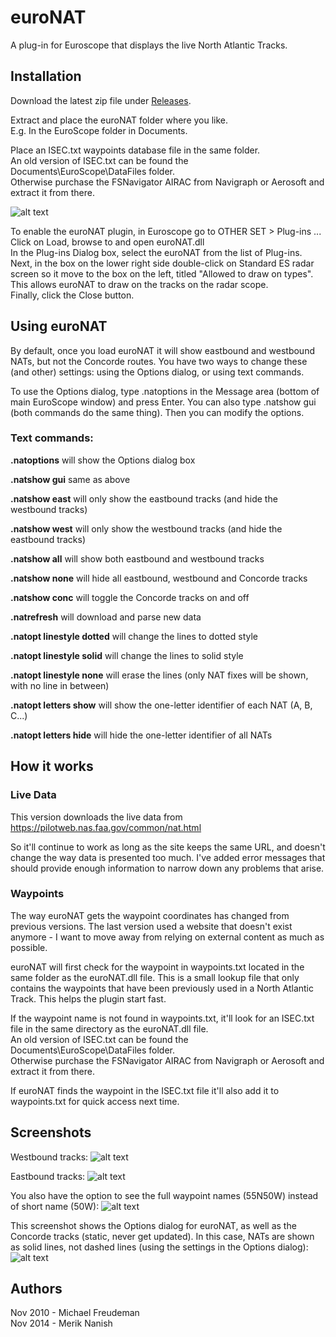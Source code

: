 # euroNAT
A plug-in for Euroscope that displays the live North Atlantic Tracks.

## Installation
Download the latest zip file under [Releases](https://github.com/nickbotica/euroNAT/releases).

Extract and place the euroNAT folder where you like.  
E.g. In the EuroScope folder in Documents.

Place an ISEC.txt waypoints database file in the same folder.  
An old version of ISEC.txt can be found the Documents\EuroScope\DataFiles folder.  
Otherwise purchase the FSNavigator AIRAC from Navigraph or Aerosoft and extract it from there.

![alt text](http://imgur.com/HrhawRZ.png "Folder and file structure")

To enable the euroNAT plugin, in Euroscope go to OTHER SET > Plug-ins ...  
Click on Load, browse to and open euroNAT.dll  
In the Plug-ins Dialog box, select the euroNAT from the list of Plug-ins. Next, in the box on the lower right side double-click on Standard ES radar screen so it move to the box on the left, titled "Allowed to draw on types". This allows euroNAT to draw on the tracks on the radar scope.  
Finally, click the Close button.

## Using euroNAT
By default, once you load euroNAT it will show eastbound and westbound NATs, but not the Concorde routes. You have two ways to change these (and other) settings: using the Options dialog, or using text commands.

To use the Options dialog, type .natoptions in the Message area (bottom of main EuroScope window) and press Enter. You can also type .natshow gui (both commands do the same thing). Then you can modify the options.

### Text commands:

**.natoptions** will show the Options dialog box

**.natshow gui** same as above

**.natshow east** will only show the eastbound tracks (and hide the westbound tracks)

**.natshow west** will only show the westbound tracks (and hide the eastbound tracks)

**.natshow all** will show both eastbound and westbound tracks

**.natshow none** will hide all eastbound, westbound and Concorde tracks

**.natshow conc** will toggle the Concorde tracks on and off

**.natrefresh** will download and parse new data

**.natopt linestyle dotted** will change the lines to dotted style

**.natopt linestyle solid** will change the lines to solid style

**.natopt linestyle none** will erase the lines (only NAT fixes will be shown, with no line in between)

**.natopt letters show** will show the one-letter identifier of each NAT (A, B, C...)

**.natopt letters hide** will hide the one-letter identifier of all NATs

## How it works

### Live Data
This version downloads the live data from https://pilotweb.nas.faa.gov/common/nat.html

So it'll continue to work as long as the site keeps the same URL, and doesn't change the way data is presented too much. I've added error messages that should provide enough information to narrow down any problems that arise.

### Waypoints
The way euroNAT gets the waypoint coordinates has changed from previous versions. The last version used a website that doesn't exist anymore - I want to move away from relying on external content as much as possible.

euroNAT will first check for the waypoint in waypoints.txt located in the same folder as the euroNAT.dll file. This is a small lookup file that only contains the waypoints that have been previously used in a North Atlantic Track. This helps the plugin start fast.

If the waypoint name is not found in waypoints.txt, it'll look for an ISEC.txt file in the same directory as the euroNAT.dll file.  
An old version of ISEC.txt can be found the Documents\EuroScope\DataFiles folder.  
Otherwise purchase the FSNavigator AIRAC from Navigraph or Aerosoft and extract it from there.

If euroNAT finds the waypoint in the ISEC.txt file it'll also add it to waypoints.txt for quick access next time.

## Screenshots

Westbound tracks:
![alt text](http://imgur.com/bcodsoz.png "Westbound tracks")

Eastbound tracks:
![alt text](http://imgur.com/obsWfaX.png "Eastbound tracks")

You also have the option to see the full waypoint names (55N50W) instead of short name (50W):
![alt text](http://imgur.com/SUsvK8B.png "Full waypoint names")

This screenshot shows the Options dialog for euroNAT, as well as the Concorde tracks (static, never get updated). In this case, NATs are shown as solid lines, not dashed lines (using the settings in the Options dialog):
![alt text](http://imgur.com/eFN8zvZ.png "Options dialog and Concorde tracks")


## Authors
Nov 2010 - Michael Freudeman  
Nov 2014 - Merik Nanish  
